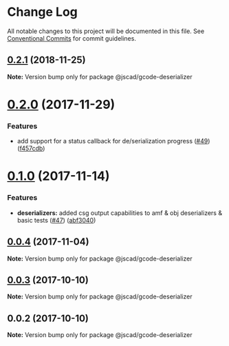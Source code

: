 # Change Log

All notable changes to this project will be documented in this file.
See [Conventional Commits](https://conventionalcommits.org) for commit guidelines.

<a name="0.2.1"></a>
## [0.2.1](https://github.com/jscad/io/compare/@jscad/gcode-deserializer@0.2.0...@jscad/gcode-deserializer@0.2.1) (2018-11-25)




**Note:** Version bump only for package @jscad/gcode-deserializer

<a name="0.2.0"></a>
# [0.2.0](https://github.com/jscad/io/compare/@jscad/gcode-deserializer@0.1.0...@jscad/gcode-deserializer@0.2.0) (2017-11-29)


### Features

* add support for a status callback for de/serialization progress ([#49](https://github.com/jscad/io/issues/49)) ([f457cdb](https://github.com/jscad/io/commit/f457cdb))




<a name="0.1.0"></a>
# [0.1.0](https://github.com/jscad/io/compare/@jscad/gcode-deserializer@0.0.4...@jscad/gcode-deserializer@0.1.0) (2017-11-14)


### Features

* **deserializers:** added csg output capabilities to amf & obj deserializers & basic tests ([#47](https://github.com/jscad/io/issues/47)) ([abf3040](https://github.com/jscad/io/commit/abf3040))




<a name="0.0.4"></a>
## [0.0.4](https://github.com/jscad/io/compare/@jscad/gcode-deserializer@0.0.3...@jscad/gcode-deserializer@0.0.4) (2017-11-04)




**Note:** Version bump only for package @jscad/gcode-deserializer

<a name="0.0.3"></a>
## [0.0.3](https://github.com/jscad/io/compare/@jscad/gcode-deserializer@0.0.2...@jscad/gcode-deserializer@0.0.3) (2017-10-10)




**Note:** Version bump only for package @jscad/gcode-deserializer

<a name="0.0.2"></a>
## 0.0.2 (2017-10-10)




**Note:** Version bump only for package @jscad/gcode-deserializer
